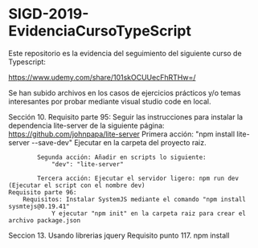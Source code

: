 # SIGD-2019-EvidenciaCursoTypeScript

Este repositorio es la evidencia del seguimiento del siguiente curso de Typescript:

https://www.udemy.com/share/101skOCUUecFhRTHw=/

Se han subido archivos en los casos de ejercicios prácticos y/o temas interesantes por probar mediante visual studio code en local.

Sección 10.
    Requisito parte 95: Seguir las instrucciones para instalar la dependencia lite-server de la siguiente página:
                    https://github.com/johnpapa/lite-server
            Primera acción: "npm install lite-server --save-dev" Ejecutar en la carpeta del proyecto raiz.

            Segunda acción: Añadir en scripts lo siguiente:
                "dev": "lite-server" 

            Tercera acción: Ejecutar el servidor ligero: npm run dev (Ejecutar el script con el nombre dev)
    Requisito parte 96: 
        Requisitos: Instalar SystemJS mediante el comando "npm install sysmtejs@0.19.41"
                Y ejecutar "npm init" en la carpeta raiz para crear el archivo package.json

Seccion 13. Usando librerias jquery
    Requisito punto 117. npm install
    